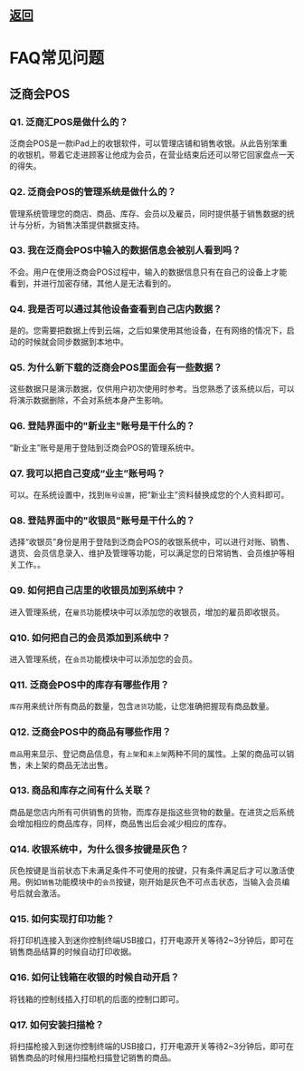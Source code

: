 ## [返回](index.html) 

# FAQ常见问题
## 泛商会POS


### Q1. 泛商汇POS是做什么的？
泛商会POS是一款iPad上的收银软件，可以管理店铺和销售收银。从此告别笨重的收银机，带着它走进顾客让他成为会员，在营业结束后还可以带它回家盘点一天的得失。

### Q2. 泛商会POS的管理系统是做什么的？
管理系统管理您的商店、商品、库存、会员以及雇员，同时提供基于销售数据的统计与分析，为销售决策提供数据支持。

### Q3. 我在泛商会POS中输入的数据信息会被别人看到吗？
不会。用户在使用泛商会POS过程中，输入的数据信息只有在自己的设备上才能看到，并进行加密存储，其他人是无法看到的。

### Q4. 我是否可以通过其他设备查看到自己店内数据？
是的。您需要把数据上传到云端，之后如果使用其他设备，在有网络的情况下，启动的时候就会同步数据到本地中。

### Q5. 为什么新下载的泛商会POS里面会有一些数据？
这些数据只是演示数据，仅供用户初次使用时参考。当您熟悉了该系统以后，可以将演示数据删除，不会对系统本身产生影响。

### Q6. 登陆界面中的"新业主"账号是干什么的？
“新业主”账号是用于登陆到泛商会POS的管理系统中。

### Q7. 我可以把自己变成“业主”账号吗？
可以。在系统设置中，找到`账号设置`，把“新业主”资料替换成您的个人资料即可。

### Q8. 登陆界面中的"收银员"账号是干什么的？
选择“收银员”身份是用于登陆到泛商会POS的收银系统中，可以进行对账、销售、退货、会员信息录入、维护及管理等功能，可以满足您的日常销售、会员维护等相关工作。。

### Q9. 如何把自己店里的收银员加到系统中？
进入管理系统，在`雇员`功能模块中可以添加您的收银员，增加的雇员即收银员。

### Q10. 如何把自己的会员添加到系统中？
进入管理系统，在`会员`功能模块中可以添加您的会员。

### Q11. 泛商会POS中的库存有哪些作用？
`库存`用来统计所有商品的数量，包含`进货`功能，让您准确把握现有商品数量。

### Q12. 泛商会POS中的商品有哪些作用？
`商品`用来显示、登记商品信息，有`上架`和`未上架`两种不同的属性。上架的商品可以销售，未上架的商品无法出售。

### Q13. 商品和库存之间有什么关联？
商品是您店内所有可供销售的货物，而库存是指这些货物的数量。在进货之后系统会增加相应的商品库存，同样，商品售出后会减少相应的库存。

### Q14. 收银系统中，为什么很多按键是灰色？
灰色按键是当前状态下未满足条件不可使用的按键，只有条件满足后才可以激活使用。例如`销售`功能模块中的`会员`按键，刚开始是灰色不可点击状态，当输入会员编号后就会激活。

### Q15. 如何实现打印功能？
将打印机连接入到迷你控制终端USB接口，打开电源开关等待2~3分钟后，即可在销售商品结算的时候自动打印收据。

### Q16. 如何让钱箱在收银的时候自动开启？
将钱箱的控制线插入打印机的后面的控制口即可。

### Q17. 如何安装扫描枪？
将扫描枪接入到迷你控制终端的USB接口，打开电源开关等待2~3分钟后，即可在销售商品的时候用扫描枪扫描登记销售的商品。
